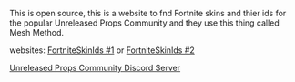 This is open source, this is a website to fnd Fortnite skins and thier ids for the popular Unreleased Props Community and they use this thing called Mesh Method.

websites: [FortniteSkinIds #1](https://drangerog.github.io/FortniteSkinIds/) or [FortniteSkinIds #2](https://fortniteskinids.netlify.app/)

[Unreleased Props Community Discord Server](https:discord.gg/valouu)
